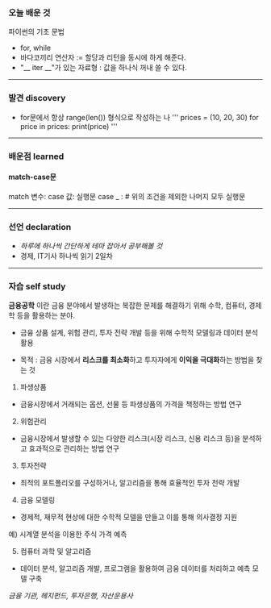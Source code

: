 ### 오늘 배운 것
파이썬의 기초 문법
- for, while
- 바다코끼리 연산자 := 할당과 리턴을 동시에 하게 해준다.
- "__ iter __"가 있는 자료형 : 값을 하나식 꺼내 쓸 수 있다.

***

### 발견 discovery

- for문에서 항상 range(len()) 형식으로 작성하는 나
    '''
    prices = (10, 20, 30)
    for price in prices:
        print(price)
    '''
 

***

### 배운점 learned

#### match-case문
match 변수:
    case 값:
        실행문
    case _ : # 위의 조건을 제외한 나머지 모두
        실행문

***

### 선언 declaration
- *하루에 하나씩 간단하게 테마 잡아서 공부해볼 것*
- 경제, IT기사 하나씩 읽기 2일차


***

### 자습 self study

**금융공학** 이란 금융 분야에서 발생하는 복잡한 문제를 해결하기 위해 수학, 컴퓨터, 경제학 등을 활용하는 분야.

- 금융 상품 설계, 위험 관리, 투자 전략 개발 등을 위해 수학적 모델링과 데이터 분석 활용

- 목적 : 금융 시장에서 **리스크를 최소화**하고 투자자에게 **이익을 극대화**하는 방법을 찾는 것

1) 파생상품
- 금융시장에서 거래되는 옵션, 선물 등 파생상품의 가격을 책정하는 방법 연구

2) 위험관리
- 금융시장에서 발생할 수 있는 다양한 리스크(시장 리스크, 신용 리스크 등)을 분석하고 효과적으로 관리하는 방법 연구

3) 투자전략
- 최적의 포트폴리오를 구성하거나, 알고리즘을 통해 효율적인 투자 전략 개발

4) 금융 모델링
- 경제적, 재무적 현상에 대한 수학적 모델을 만들고 이를 통해 의사결정 지원

예) 시계열 분석을 이용한 주식 가격 예측

5) 컴퓨터 과학 및 알고리즘
- 데이터 분석, 알고리즘 개발, 프로그램을 활용하여 금융 데이터를 처리하고 예측 모델 구축


*금융 기관, 헤지펀드, 투자은행, 자산운용사*
